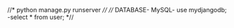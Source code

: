 //* python manage.py runserver *//
//* DATABASE- MySQL- use mydjangodb;
                    -select * from user; *//
